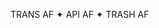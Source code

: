 TRANS AF ✦ API AF ✦ TRASH AF

<!---
mochimilk/mochimilk is a ✨ special ✨ repository because its `README.md` (this file) appears on your GitHub profile.
You can click the Preview link to take a look at your changes.
--->
